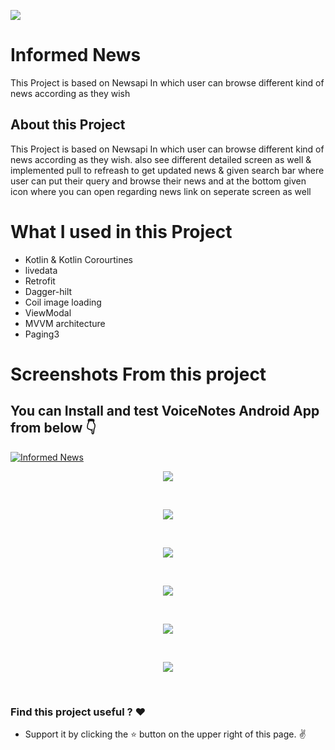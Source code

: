 <p align="start">
  
<img  src="https://github.com/AzadTom/BrowseNews/blob/master/app/src/main/assets/Tech%20Crunch%20(TC).png">
</p>

# Informed News

This Project is based on Newsapi In which user can browse different kind of news according as they wish

## About this Project
This Project is based on Newsapi In which user can browse different kind of news according as they wish. also see different detailed screen as well & implemented pull to refreash to get updated news & given search bar where user can put their query and browse their news and at the bottom given icon where you can open regarding news link on seperate screen as well

# What I used in this Project 
* Kotlin & Kotlin Corourtines
* livedata
* Retrofit
* Dagger-hilt
* Coil image loading
* ViewModal
* MVVM architecture
* Paging3

# Screenshots From this project
## You can Install and test VoiceNotes Android App from below 👇
[![Informed News](https://img.shields.io/badge/Informed-APK-red.svg?style=for-the-badge&logo=android)](https://github.com/AzadTom/BrowseNews/raw/a266dfecedaff8b1647c1c0af1bf079dabe910c0/app/release/app-release.apk)


<p align="center">
    <img  src="https://github.com/AzadTom/BrowseNews/blob/master/app/src/main/assets/1%20(2).jpg">
</p>
<br>


<p align="center">
    <img  src="https://github.com/AzadTom/BrowseNews/blob/master/app/src/main/assets/1%20(3).jpg">
</p>
<br>

<p align="center">
    <img  src="https://github.com/AzadTom/BrowseNews/blob/master/app/src/main/assets/1%20(4).jpg">
</p>
<br>

<p align="center">
    <img  src="https://github.com/AzadTom/BrowseNews/blob/master/app/src/main/assets/1%20(5).jpg">
</p>
<br>

<p align="center">
    <img  src="https://github.com/AzadTom/BrowseNews/blob/master/app/src/main/assets/1%20(6).jpg">
</p>
<br>

<p align="center">
    <img  src="https://github.com/AzadTom/BrowseNews/blob/master/app/src/main/assets/1%20(1).jpg">
</p>
<br>


### Find this project useful ? :heart:

* Support it by clicking the :star: button on the upper right of this page. :v:


